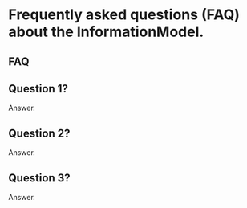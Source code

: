 # Frequently asked questions (FAQ) about the InformationModel.


## FAQ	
## Question 1?
Answer.


## Question 2?
Answer.


## Question 3?
Answer.
